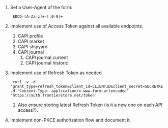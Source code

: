 1. Set a User-Agent of the form:

		EDCD-[A-Za-z]+-[.0-9]+

1. Implement use of Access Token against all available endpoints.
	1. CAPI profile
	1. CAPI market
	1. CAPI shipyard
	1. CAPI journal
		1. CAPI journal current
		1. CAPI journal historic
1. Implement use of Refresh Token as needed.

		curl -v -d 'grant_type=refresh_token&client_id=CLIENTID&client_secret=SECRETKEY&refresh_token=REFRESH_TOKEN' -H 'Content-Type: application/x-www-form-urlencoded' 'https://auth.frontierstore.net/token'
	1. Also ensure storing latest Refresh Token (is it a new one on
	   each API access?).
1. Implement non-PKCE authorization flow and document it.
